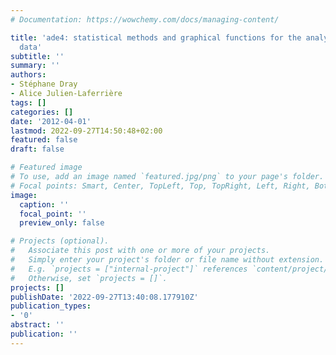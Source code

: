 ```yaml
---
# Documentation: https://wowchemy.com/docs/managing-content/

title: 'ade4: statistical methods and graphical functions for the analysis of multivariate
  data'
subtitle: ''
summary: ''
authors:
- Stéphane Dray
- Alice Julien-Laferrière
tags: []
categories: []
date: '2012-04-01'
lastmod: 2022-09-27T14:50:48+02:00
featured: false
draft: false

# Featured image
# To use, add an image named `featured.jpg/png` to your page's folder.
# Focal points: Smart, Center, TopLeft, Top, TopRight, Left, Right, BottomLeft, Bottom, BottomRight.
image:
  caption: ''
  focal_point: ''
  preview_only: false

# Projects (optional).
#   Associate this post with one or more of your projects.
#   Simply enter your project's folder or file name without extension.
#   E.g. `projects = ["internal-project"]` references `content/project/deep-learning/index.md`.
#   Otherwise, set `projects = []`.
projects: []
publishDate: '2022-09-27T13:40:08.177910Z'
publication_types:
- '0'
abstract: ''
publication: ''
---
```

